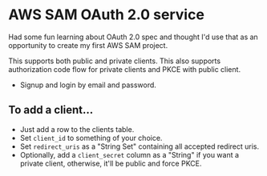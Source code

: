 # AWS SAM OAuth 2.0 service
Had some fun learning about OAuth 2.0 spec and thought I'd use that as an opportunity to create my first AWS SAM project. 

This supports both public and private clients. This also supports authorization code flow for private clients and PKCE with public client.

- Signup and login by email and password.

## To add a client...
- Just add a row to the clients table.
- Set `client_id` to something of your choice.
- Set `redirect_uris` as a "String Set" containing all accepted redirect uris.
- Optionally, add a `client_secret` column as a "String" if you want a private client, otherwise, it'll be public and force PKCE.
